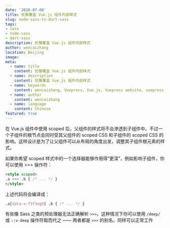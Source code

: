 ```yaml
---
date: '2020-07-08'
title: 优雅覆盖 Vue.js 组件内部样式
slug: node-sass-to-dart-sass
tags:
- sass
- node-sass
- dart-sass
description: 优雅覆盖 Vue.js 组件内部样式
author: wencaizhang
location: Beijing
image: 
meta:
  - name: title
    content: 优雅覆盖 Vue.js 组件内部样式
  - name: description
    content: 优雅覆盖 Vue.js 组件内部样式
  - name: keywords
    content: wencaizhang, Vuepress, Vue.js, Vuepress website, vuepress blog, vuepress theme, vuepress blog theme, vue blog, create vuepress blog, blog theme, create a blog
  - name: author
    content: wencaizhang
  - name: language
    content: Chinese
featured: true
---
```


在 Vue.js 组件中使用 scoped 后，父组件的样式将不会渗透到子组件中。不过一个子组件的根节点会同时受其父组件的 scoped CSS 和子组件的 scoped CSS 的影响。这样设计是为了让父组件可以从布局的角度出发，调整其子组件根元素的样式。

如果你希望 scoped 样式中的一个选择器能够作用得“更深”，例如影响子组件，你可以使用 >>> 操作符：

```html
<style scoped>
.a >>> .b { /* ... */ }
</style>
```

上述代码将会编译成：

```css
.a[data-v-f3f3eg9] .b { /* ... */ }
```

有些像 Sass 之类的预处理器无法正确解析 `>>>`。这种情况下你可以使用 `/deep/` 或 `::v-deep` 操作符取而代之 —— 两者都是 `>>>` 的别名，同样可以正常工作

